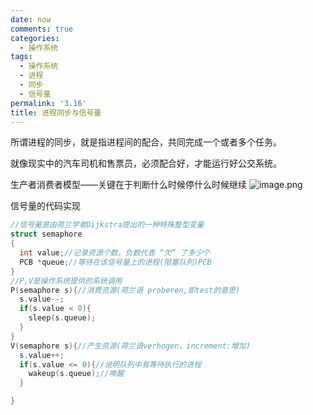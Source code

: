 ```yaml
---
date: now
comments: true
categories:
  - 操作系统
tags:
  - 操作系统
  - 进程
  - 同步
  - 信号量
permalink: '3.16'
title: 进程同步与信号量
---
```


所谓进程的同步，就是指进程间的配合，共同完成一个或者多个任务。

就像现实中的汽车司机和售票员，必须配合好，才能运行好公交系统。  

生产者消费者模型——关键在于判断什么时候停什么时候继续
![image.png](https://i.loli.net/2020/03/14/a2S8MykLUtjCeuB.png)

信号量的代码实现

```C++
//信号量是由荷兰学者Dijkstra提出的一种特殊整型变量
struct semaphore
{
  int value;//记录资源个数，负数代表 “欠” 了多少个
  PCB *queue;//等待在该信号量上的进程(阻塞队列)PCB
}
//P,V是操作系统提供的系统调用
P(semaphore s){//消费资源(荷兰语 proberen,即test的意思)
  s.value--;
  if(s.value < 0){
    sleep(s.queue);
  }
}
V(semaphore s){//产生资源(荷兰语verhogen，increment:增加)
  s.value++;
  if(s.value <= 0){//说明队列中有等待执行的进程
    wakeup(s.queue);//唤醒
  }

}
```
